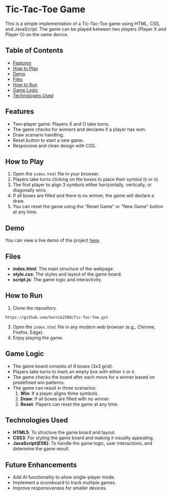 # Tic-Tac-Toe Game

This is a simple implementation of a Tic-Tac-Toe game using HTML, CSS, and JavaScript. The game can be played between two players (Player X and Player O) on the same device.

## Table of Contents
- [Features](#features)
- [How to Play](#how-to-play)
- [Demo](#demo)
- [Files](#files)
- [How to Run](#how-to-run)
- [Game Logic](#game-logic)
- [Technologies Used](#technologies-used)

## Features
- Two-player game: Players X and O take turns.
- The game checks for winners and declares if a player has won.
- Draw scenario handling.
- Reset button to start a new game.
- Responsive and clean design with CSS.

## How to Play
1. Open the `index.html` file in your browser.
2. Players take turns clicking on the boxes to place their symbol (`X` or `O`).
3. The first player to align 3 symbols either horizontally, vertically, or diagonally wins.
4. If all boxes are filled and there is no winner, the game will declare a draw.
5. You can reset the game using the "Reset Game" or "New Game" button at any time.

## Demo

You can view a live demo of the project [here](https://tic-tac-toe-game-by-varnik.netlify.app/).

## Files

- **index.html**: The main structure of the webpage.
- **style.css**: The styles and layout of the game board.
- **script.js**: The game logic and interactivity.

## How to Run
1. Clone the repository.
```
https://github.com/Varnik2500/Tic-Tac-Toe.git
```
3. Open the `index.html` file in any modern web browser (e.g., Chrome, Firefox, Edge).
4. Enjoy playing the game.

## Game Logic
- The game board consists of 9 boxes (3x3 grid).
- Players take turns to mark an empty box with either `X` or `O`.
- The game checks the board after each move for a winner based on predefined win patterns.
- The game can result in three scenarios:
  1. **Win**: If a player aligns three symbols.
  2. **Draw**: If all boxes are filled with no winner.
  3. **Reset**: Players can reset the game at any time.

## Technologies Used
- **HTML5**: To structure the game board and layout.
- **CSS3**: For styling the game board and making it visually appealing.
- **JavaScript(ES6)**: To handle the game logic, user interactions, and determine the game result.

## Future Enhancements
- Add AI functionality to allow single-player mode.
- Implement a scoreboard to track multiple games.
- Improve responsiveness for smaller devices.
